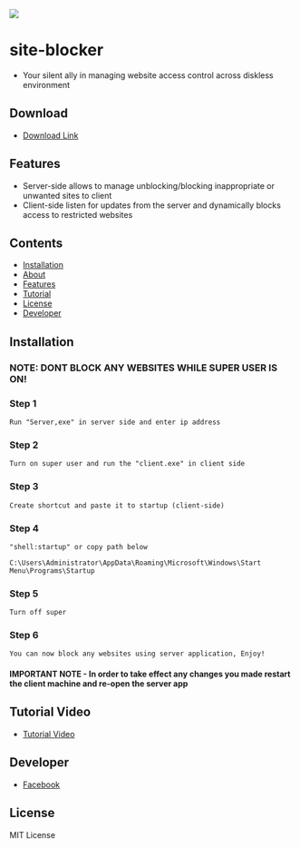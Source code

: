 ![](https://komarev.com/ghpvc/?username=unrealisticfaces)
# site-blocker
 - Your silent ally in managing website access control across diskless environment
## Download

- [Download Link](https://www.mediafire.com/file/lewlmqxihyfjbyr/blocker.rar/file)
## Features

- Server-side allows to manage unblocking/blocking inappropriate or unwanted sites to client
- Client-side listen for updates from the server and dynamically blocks access to restricted websites

## Contents

* [Installation](#installation)
* [About](#site-blocker)
* [Features](#features)
* [Tutorial](#tutorial-video)
* [License](#license)
* [Developer](#developer)

## Installation
### NOTE: DONT BLOCK ANY WEBSITES WHILE SUPER USER IS ON!
### Step 1 
```
Run "Server,exe" in server side and enter ip address
```
### Step 2
```
Turn on super user and run the "client.exe" in client side
```
### Step 3
```
Create shortcut and paste it to startup (client-side)
```
### Step 4
```
"shell:startup" or copy path below 
```
```
C:\Users\Administrator\AppData\Roaming\Microsoft\Windows\Start Menu\Programs\Startup
```
### Step 5
```
Turn off super
```
### Step 6
```
You can now block any websites using server application, Enjoy!
```
#### IMPORTANT NOTE - In order to take effect any changes you made restart the client machine and re-open the server app

## Tutorial Video

- [Tutorial Video](https://www.facebook.com/kthdavidx/videos/724983139840787) 

## Developer
- [Facebook](https://www.facebook.com/kthdavidx/)

## License
MIT License

